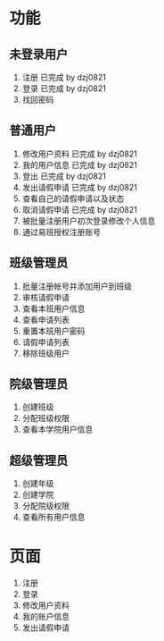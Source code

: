 # 功能 #
## 未登录用户 ##
1. 注册 已完成 by dzj0821
2. 登录 已完成 by dzj0821
3. 找回密码

## 普通用户 ##
1. 修改用户资料 已完成 by dzj0821
2. 我的用户信息 已完成 by dzj0821
3. 登出 已完成 by dzj0821
4. 发出请假申请 已完成 by dzj0821
5. 查看自己的请假申请以及状态
6. 取消请假申请 已完成 by dzj0821
7. 被批量注册用户初次登录修改个人信息
8. 通过易班授权注册账号

## 班级管理员 ##
1. 批量注册帐号并添加用户到班级
2. 审核请假申请
3. 查看本班用户信息
4. 查看申请列表
5. 重置本班用户密码
6. 请假申请列表
7. 移除班级用户

## 院级管理员 ##
1. 创建班级
2. 分配班级权限
3. 查看本学院用户信息

## 超级管理员 ##
1. 创建年级
2. 创建学院
3. 分配院级权限
4. 查看所有用户信息

# 页面 #
1. 注册
2. 登录
3. 修改用户资料
4. 我的账户信息
5. 发出请假申请